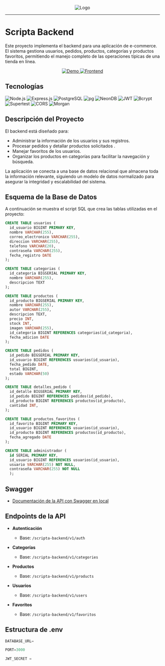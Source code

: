
<p align="center">
  <img src="https://imgur.com/ES5T12N.png" alt="Logo" >
</p>

---

# Scripta Backend

Este proyecto implementa el backend para una aplicación de e-commerce. El sistema gestiona usuarios, pedidos,  productos, categorías y productos favoritos, permitiendo el manejo completo de las operaciones típicas de una tienda en línea.

<p align="center">
  <a href="https://bookstore-backend-bw7r.onrender.com">
    <img src="https://img.shields.io/badge/Demo-Live-green?style=for-the-badge" alt="Demo">
  </a>
  <a href="https://github.com/MelladoDev/BookStore">
    <img src="https://img.shields.io/badge/Frontend-Repositorio-blue?style=for-the-badge" alt="Frontend">
  </a>
</p>

## Tecnologías

![Node.js](https://img.shields.io/badge/Node.js-339933?style=for-the-badge&logo=nodedotjs&logoColor=white)
![Express.js](https://img.shields.io/badge/Express.js-000000?style=for-the-badge&logo=express&logoColor=white)
![PostgreSQL](https://img.shields.io/badge/PostgreSQL-316192?style=for-the-badge&logo=postgresql&logoColor=white)
![pg](https://img.shields.io/badge/pg-4169E1?style=for-the-badge&logo=postgresql&logoColor=white)
![NeonDB](https://img.shields.io/badge/NeonDB-bafeb7?style=for-the-badge&logo=neon&logoColor=white)
![JWT](https://img.shields.io/badge/JWT-000000?style=for-the-badge&logo=jsonwebtokens&logoColor=white)
![Bcrypt](https://img.shields.io/badge/Bcrypt-4A90E2?style=for-the-badge&logo=security&logoColor=white)
![Supertest](https://img.shields.io/badge/Supertest-000000?style=for-the-badge&logo=testinglibrary&logoColor=white)
![CORS](https://img.shields.io/badge/CORS-0072C6?style=for-the-badge&logo=internetexplorer&logoColor=white)
![Morgan](https://img.shields.io/badge/Morgan-1E90FF?style=for-the-badge&logo=logstash&logoColor=white)




## Descripción del Proyecto

El backend está diseñado para:

- Administrar la información de los usuarios y sus registros.
- Procesar pedidos y detallar productos solicitados .
- Manejar favoritos de los usuarios.
- Organizar los productos en categorías para facilitar la navegación y búsqueda.

La aplicación se conecta a una base de datos relacional que almacena toda la información relevante, siguiendo un modelo de datos normalizado para asegurar la integridad y escalabilidad del sistema.

## Esquema de la Base de Datos

A continuación se muestra el script SQL que crea las tablas utilizadas en el proyecto:

```sql
CREATE TABLE usuarios (
  id_usuario BIGINT PRIMARY KEY,
  nombre VARCHAR(255),
  correo_electronico VARCHAR(255),
  direccion VARCHAR(255),
  telefono VARCHAR(20),
  contraseña VARCHAR(255),
  fecha_registro DATE
);

CREATE TABLE categorias (
  id_categoria BIGSERIAL PRIMARY KEY,
  nombre VARCHAR(255),
  descripcion TEXT
);

CREATE TABLE productos (
  id_producto BIGSERIAL PRIMARY KEY,
  nombre VARCHAR(255),
  autor VARCHAR(255),
  descripcion TEXT,
  precio INT,
  stock INT,
  imagen VARCHAR(255),
  id_categoria BIGINT REFERENCES categorias(id_categoria),
  fecha_adicion DATE
);

CREATE TABLE pedidos (
  id_pedido BIGSERIAL PRIMARY KEY,
  id_usuario BIGINT REFERENCES usuarios(id_usuario),
  fecha_pedido DATE,
  total BIGINT,
  estado VARCHAR(50)
);

CREATE TABLE detalles_pedido (
  id_detalle BIGSERIAL PRIMARY KEY,
  id_pedido BIGINT REFERENCES pedidos(id_pedido),
  id_producto BIGINT REFERENCES productos(id_producto),
  cantidad INT,
);

CREATE TABLE productos_favoritos (
  id_favorito BIGINT PRIMARY KEY,
  id_usuario BIGINT REFERENCES usuarios(id_usuario),
  id_producto BIGINT REFERENCES productos(id_producto),
  fecha_agregado DATE
);

CREATE TABLE administrador (
  id SERIAL PRIMARY KEY,
  id_usuario BIGINT REFERENCES usuarios(id_usuario),
  usuario VARCHAR(255) NOT NULL,
  contraseña VARCHAR(255) NOT NULL
  );
```

## Swagger

- [Documentación de la API con Swagger en local](http://localhost:3000/api-docs)

## Endpoints de la API

- **Autenticación**  
  - Base: `/scripta-backend/v1/auth`

- **Categorías**  
  - Base: `/scripta-backend/v1/categories`

- **Productos**  
  - Base: `/scripta-backend/v1/products`

- **Usuarios**  
  - Base: `/scripta-backend/v1/users`

- **Favoritos**  
  - Base: `/scripta-backend/v1/favoritos`

## Estructura de .env

```js
DATABASE_URL=

PORT=3000

JWT_SECRET = 
```

